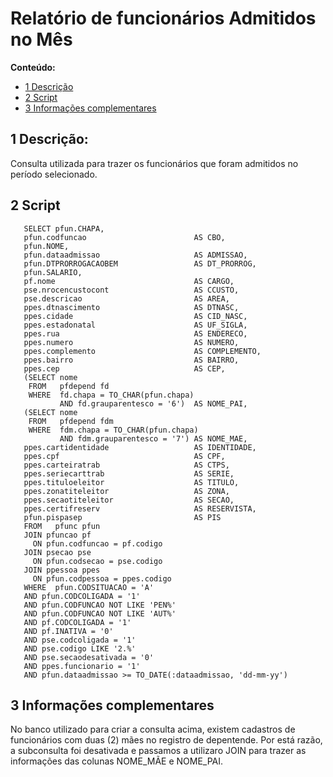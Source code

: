 #  Relatório de funcionários Admitidos no Mês


**Conteúdo:**

  * [1 Descrição](10:3)
  * [2 Script](14:3)
  * [3 Informações complementares](https://github.com/vitorroma/Report-SQL/blob/main/README.md#3-informa%C3%A7%C3%B5es-complementares)
  
## 1  Descrição:

Consulta utilizada para trazer os funcionários que foram admitidos no período  selecionado.

## 2 Script

       SELECT pfun.CHAPA,
       pfun.codfuncao                        AS CBO,
       pfun.NOME,
       pfun.dataadmissao                     AS ADMISSAO,
       pfun.DTPRORROGACAOBEM                 AS DT_PRORROG,
       pfun.SALARIO,
       pf.nome                               AS CARGO,
       pse.nrocencustocont                   AS CCUSTO,
       pse.descricao                         AS AREA,
       ppes.dtnascimento                     AS DTNASC,
       ppes.cidade                           AS CID_NASC,
       ppes.estadonatal                      AS UF_SIGLA,
       ppes.rua                              AS ENDERECO,
       ppes.numero                           AS NUMERO,
       ppes.complemento                      AS COMPLEMENTO,
       ppes.bairro                           AS BAIRRO,
       ppes.cep                              AS CEP,
       (SELECT nome
        FROM   pfdepend fd
        WHERE  fd.chapa = TO_CHAR(pfun.chapa)
               AND fd.grauparentesco = '6')  AS NOME_PAI,
       (SELECT nome
        FROM   pfdepend fdm
        WHERE  fdm.chapa = TO_CHAR(pfun.chapa)
               AND fdm.grauparentesco = '7') AS NOME_MAE,
       ppes.cartidentidade                   AS IDENTIDADE,
       ppes.cpf                              AS CPF,
       ppes.carteiratrab                     AS CTPS,
       ppes.seriecarttrab                    AS SERIE,
       ppes.tituloeleitor                    AS TITULO,
       ppes.zonatiteleitor                   AS ZONA,
       ppes.secaotiteleitor                  AS SECAO,
       ppes.certifreserv                     AS RESERVISTA,
       pfun.pispasep                         AS PIS
       FROM   pfunc pfun
       JOIN pfuncao pf
         ON pfun.codfuncao = pf.codigo
       JOIN psecao pse
         ON pfun.codsecao = pse.codigo
       JOIN ppessoa ppes
         ON pfun.codpessoa = ppes.codigo
       WHERE  pfun.CODSITUACAO = 'A'
       AND pfun.CODCOLIGADA = '1'
       AND pfun.CODFUNCAO NOT LIKE 'PEN%'
       AND pfun.CODFUNCAO NOT LIKE 'AUT%'
       AND pf.CODCOLIGADA = '1'
       AND pf.INATIVA = '0'
       AND pse.codcoligada = '1'
       AND pse.codigo LIKE '2.%'
       AND pse.secaodesativada = '0'
       AND ppes.funcionario = '1'
       AND pfun.dataadmissao >= TO_DATE(:dataadmissao, 'dd-mm-yy')

## 3 Informações complementares

No banco utilizado para criar a consulta acima, existem cadastros de funcionários com duas (2) mães no registro de depentende. Por está razão, a subconsulta foi desativada e passamos a utilizaro JOIN para trazer as informações das colunas NOME_MÃE e NOME_PAI.
